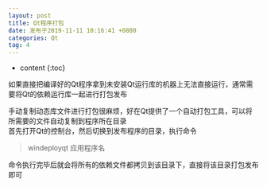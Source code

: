 ```yaml
---
layout: post
title: Qt程序打包
date: 发布于2019-11-11 10:16:41 +0800
categories: Qt
tag: 4
---
```


* content
{:toc}

如果直接把编译好的Qt程序拿到未安装Qt运行库的机器上无法直接运行，通常需要将Qt的依赖运行库一起进行打包发布  

<!-- more -->
手动复制动态库文件进行打包很麻烦，好在Qt提供了一个自动打包工具，可以将所需要的文件自动复制到程序所在目录  
首先打开Qt的控制台，然后切换到发布程序的目录，执行命令

> windeployqt 应用程序名

命令执行完毕后就会将所有的依赖文件都拷贝到该目录下，直接将该目录打包发布即可

